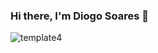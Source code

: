 ### Hi there, I'm Diogo Soares 👋

![template4](https://github.com/diogo-dev/diogo-dev/assets/116603808/eca62e4e-dfb5-4fb7-8f4d-9dfd047d61ae)

<!--
**diogo-dev/diogo-dev** is a ✨ _special_ ✨ repository because its `README.md` (this file) appears on your GitHub profile.

Here are some ideas 
to get you started:

- 🔭 I’m currently working on ...
- 🌱 I’m currently learning ...
- 👯 I’m looking to collaborate on ...
- 🤔 I’m looking for help with ...
- 💬 Ask me about ...
- 📫 How to reach me: ...
- 😄 Pronouns: ...
- ⚡ Fun fact: ...
-->
